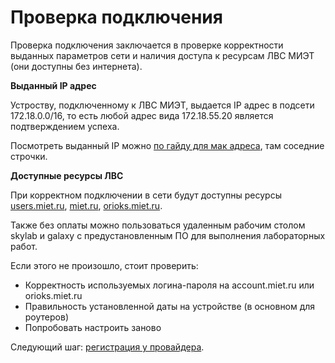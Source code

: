 # Проверка подключения

Проверка подключения заключается в проверке корректности выданных параметров сети и наличия доступа к ресурсам ЛВС МИЭТ (они доступны без интернета).

__Выданный IP адрес__

Устроству, подключенному к ЛВС МИЭТ, выдается IP адрес в подсети 172.18.0.0/16, то есть любой адрес вида 172.18.55.20 является подтверждением успеха.

Посмотреть выданный IP можно [по гайду для мак адреса](./6-macaddr.md), там соседние строчки.

__Доступные ресурсы ЛВС__

При корректном подключении в сети будут доступны ресурсы [users.miet.ru](users.miet.ru), [miet.ru](miet.ru), [orioks.miet.ru](orioks.miet.ru). 

Также без оплаты можно пользоваться удаленным рабочим столом skylab и galaxy с предустановленным ПО для выполнения лабораторных работ.


Если этого не произошло, стоит проверить:
* Корректность используемых логина-пароля на account.miet.ru или orioks.miet.ru
* Правильность установленной даты на устройстве (в основном для роутеров)
* Попробовать настроить заново

Следующий шаг: [регистрация у провайдера](./5-reg.md).